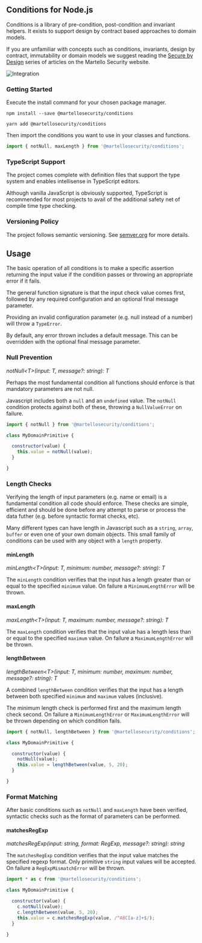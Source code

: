 ## Conditions for Node.js
Conditions is a library of pre-condition, post-condition and invariant helpers. It exists to support design by contract based approaches to domain models.

If you are unfamiliar with concepts such as conditions, invariants, design by contract, immutability or domain models we suggest reading the [Secure by Design](https://www.martellosecurity.com/kb/design) series of articles on the Martello Security website.

![Integration](https://github.com/martellosecurity/conditions-nodejs/workflows/Integration/badge.svg)

### Getting Started
Execute the install command for your chosen package manager.
```
npm install --save @martellosecurity/conditions
```
```
yarn add @martellosecurity/conditions
```

Then import the conditions you want to use in your classes and functions.

```javascript
import { notNull, maxLength } from '@martellosecurity/conditions';
```

### TypeScript Support
The project comes complete with definition files that support the type system and enables intellisense in TypeScript editors.

Although vanilla JavaScript is obviously supported, TypeScript is recommended for most projects to avail of the additional safety net of compile time type checking.

### Versioning Policy
The project follows semantic versioning. See [semver.org](https://semver.org/) for more details.

## Usage
The basic operation of all conditions is to make a specific assertion returning the input value if the condition passes or throwing an appropriate error if it fails.

The general function signature is that the input check value comes first, followed by any required configuration and an optional final message parameter.

Providing an invalid configuration parameter (e.g. null instead of a number) will throw a `TypeError`.

By default, any error thrown includes a default message. This can be overridden with the optional final message parameter.

### Null Prevention
_notNull\<T\>(input: T, message?: string): T_

Perhaps the most fundamental condition all functions should enforce is that mandatory parameters are not null.

Javascript includes both a `null` and an `undefined` value. The `notNull` condition protects against both of these, throwing a `NullValueError` on failure.

```javascript
import { notNull } from '@martellosecurity/conditions';

class MyDomainPrimitive {

  constructor(value) {
    this.value = notNull(value);
  }

}
```

### Length Checks
Verifying the length of input parameters (e.g. name or email) is a fundamental condition all code should enforce. These checks are simple, efficient and should be done before any attempt to parse or process the data futher (e.g. before syntactic format checks, etc).

Many different types can have length in Javascript such as a `string`, `array`, `buffer` or even one of your own domain objects. This small family of conditions can be used with any object with a `length` property.

#### minLength
_minLength\<T\>(input: T, minimum: number, message?: string): T_

The `minLength` condition verifies that the input has a length greater than or equal to the specified `minimum` value. On failure a `MinimumLengthError` will be thrown.

#### maxLength
_maxLength\<T\>(input: T, maximum: number, message?: string): T_

The `maxLength` condition verifies that the input value has a length less than or equal to the specified `maximum` value. On failure a `MaximumLengthError` will be thrown.

#### lengthBetween
_lengthBetween\<T\>(input: T, minimum: number, maximum: number, message?: string): T_

A combined `lengthBetween` condition verifies that the input has a length between both specified `minimum` and `maximum` values (inclusive). 

The minimum length check is performed first and the maximum length check second. On failure a `MinimumLengthError` or `MaximumLengthError` will be thrown depending on which condition fails.

```javascript
import { notNull, lengthBetween } from '@martellosecurity/conditions';

class MyDomainPrimitive {

  constructor(value) {
    notNull(value);
    this.value = lengthBetween(value, 5, 20);
  }

}
```

### Format Matching
After basic conditions such as `notNull` and `maxLength` have been verified, syntactic checks such as the format of parameters can be performed.

#### matchesRegExp
_matchesRegExp(input: string, format: RegExp, message?: string): string_

The `matchesRegExp` condition verifies that the input value matches the specified regexp format. Only primitive `string` input values will be accepted. On failure a `RegExpMismatchError` will be thrown.

```javascript
import * as c from '@martellosecurity/conditions';

class MyDomainPrimitive {

  constructor(value) {
    c.notNull(value);
    c.lengthBetween(value, 5, 20);
    this.value = c.matchesRegExp(value, /^ABC[a-z]+$/);
  }

}
```
